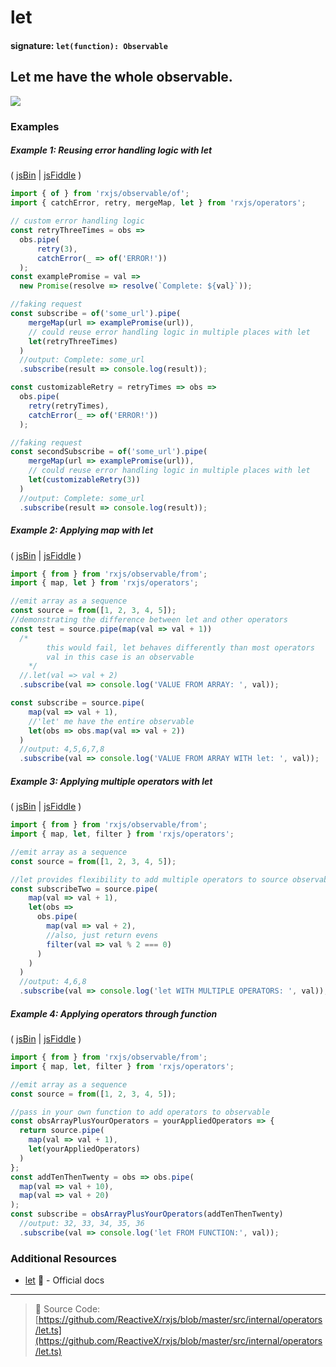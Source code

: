 # let

#### signature: `let(function): Observable`

## Let me have the whole observable.

<a href="https://ultimateangular.com/?ref=76683_kee7y7vk"><img src="https://ultimateangular.com/assets/img/banners/ua-leader.svg"></a>

### Examples

##### Example 1: Reusing error handling logic with let

( [jsBin](http://jsbin.com/rosuborara/1/edit?js,console) |
[jsFiddle](https://jsfiddle.net/btroncone/qtq1h8vw/) )

```js
import { of } from 'rxjs/observable/of';
import { catchError, retry, mergeMap, let } from 'rxjs/operators';

// custom error handling logic
const retryThreeTimes = obs =>
  obs.pipe(
      retry(3),
      catchError(_ => of('ERROR!'))
  );
const examplePromise = val =>
  new Promise(resolve => resolve(`Complete: ${val}`));

//faking request
const subscribe = of('some_url').pipe(
    mergeMap(url => examplePromise(url)),
    // could reuse error handling logic in multiple places with let
    let(retryThreeTimes)
  )
  //output: Complete: some_url
  .subscribe(result => console.log(result));

const customizableRetry = retryTimes => obs =>
  obs.pipe(
    retry(retryTimes),
    catchError(_ => of('ERROR!'))
  );

//faking request
const secondSubscribe = of('some_url').pipe(
    mergeMap(url => examplePromise(url)),
    // could reuse error handling logic in multiple places with let
    let(customizableRetry(3))
  )
  //output: Complete: some_url
  .subscribe(result => console.log(result));
```

##### Example 2: Applying map with let

( [jsBin](http://jsbin.com/jiyupaxomo/edit?js,console) |
[jsFiddle](https://jsfiddle.net/btroncone/6n7w3b22/) )

```js
import { from } from 'rxjs/observable/from';
import { map, let } from 'rxjs/operators';

//emit array as a sequence
const source = from([1, 2, 3, 4, 5]);
//demonstrating the difference between let and other operators
const test = source.pipe(map(val => val + 1))
  /*
    	this would fail, let behaves differently than most operators
    	val in this case is an observable
    */
  //.let(val => val + 2)
  .subscribe(val => console.log('VALUE FROM ARRAY: ', val));

const subscribe = source.pipe(
    map(val => val + 1),
    //'let' me have the entire observable
    let(obs => obs.map(val => val + 2))
  )
  //output: 4,5,6,7,8
  .subscribe(val => console.log('VALUE FROM ARRAY WITH let: ', val));
```

##### Example 3: Applying multiple operators with let

( [jsBin](http://jsbin.com/zamizapaho/1/edit?js,console) |
[jsFiddle](https://jsfiddle.net/btroncone/gxsq1woc/) )

```js
import { from } from 'rxjs/observable/from';
import { map, let, filter } from 'rxjs/operators';

//emit array as a sequence
const source = from([1, 2, 3, 4, 5]);

//let provides flexibility to add multiple operators to source observable then return
const subscribeTwo = source.pipe(
    map(val => val + 1),
    let(obs =>
      obs.pipe(
        map(val => val + 2),
        //also, just return evens
        filter(val => val % 2 === 0)
      )
    )
  )
  //output: 4,6,8
  .subscribe(val => console.log('let WITH MULTIPLE OPERATORS: ', val));
```

##### Example 4: Applying operators through function

( [jsBin](http://jsbin.com/vojelelamu/1/edit?js,console) |
[jsFiddle](https://jsfiddle.net/btroncone/ah09dL9e/) )

```js
import { from } from 'rxjs/observable/from';
import { map, let, filter } from 'rxjs/operators';

//emit array as a sequence
const source = from([1, 2, 3, 4, 5]);

//pass in your own function to add operators to observable
const obsArrayPlusYourOperators = yourAppliedOperators => {
  return source.pipe(
    map(val => val + 1),
    let(yourAppliedOperators)
  )
};
const addTenThenTwenty = obs => obs.pipe(
  map(val => val + 10),
  map(val => val + 20)
);
const subscribe = obsArrayPlusYourOperators(addTenThenTwenty)
  //output: 32, 33, 34, 35, 36
  .subscribe(val => console.log('let FROM FUNCTION:', val));
```

### Additional Resources

* [let](https://github.com/Reactive-Extensions/RxJS/blob/master/doc/api/core/operators/let.md)
  :newspaper: - Official docs

---

> :file_folder: Source Code:
> [https://github.com/ReactiveX/rxjs/blob/master/src/internal/operators/let.ts](https://github.com/ReactiveX/rxjs/blob/master/src/internal/operators/let.ts)
